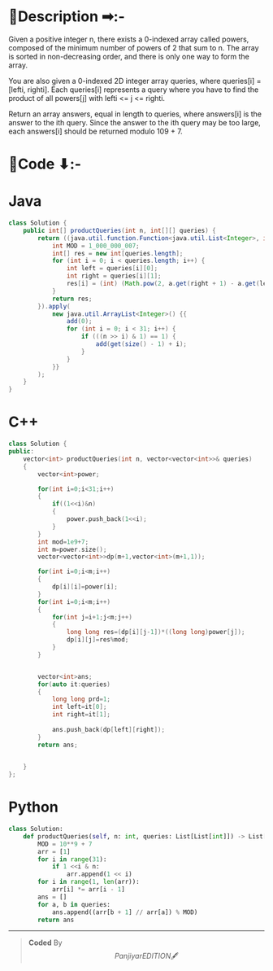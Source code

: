 # 📍Description ➡:-
<!-- Describe your first thoughts on how to solve this problem. -->
Given a positive integer n, there exists a 0-indexed array called powers, composed of the minimum number of powers of 2 that sum to n. The array is sorted in non-decreasing order, and there is only one way to form the array.

You are also given a 0-indexed 2D integer array queries, where queries[i] = [lefti, righti]. Each queries[i] represents a query where you have to find the product of all powers[j] with lefti <= j <= righti.

Return an array answers, equal in length to queries, where answers[i] is the answer to the ith query. Since the answer to the ith query may be too large, each answers[i] should be returned modulo 109 + 7.


# 📝Code ⬇:-


# Java
```java []
class Solution {
    public int[] productQueries(int n, int[][] queries) {
        return ((java.util.function.Function<java.util.List<Integer>, int[]>) a -> {
            int MOD = 1_000_000_007;
            int[] res = new int[queries.length];
            for (int i = 0; i < queries.length; i++) {
                int left = queries[i][0];
                int right = queries[i][1];
                res[i] = (int) (Math.pow(2, a.get(right + 1) - a.get(left)) % MOD);
            }
            return res;
        }).apply(
            new java.util.ArrayList<Integer>() {{
                add(0);
                for (int i = 0; i < 31; i++) {
                    if (((n >> i) & 1) == 1) {
                        add(get(size() - 1) + i);
                    }
                }
            }}
        );
    }
}


```

# C++
``` cpp []
class Solution {
public:
    vector<int> productQueries(int n, vector<vector<int>>& queries) 
    {
        vector<int>power;

        for(int i=0;i<31;i++)
        {
            if((1<<i)&n)
            {
                power.push_back(1<<i);
            }
        }
        int mod=1e9+7;
        int m=power.size();
        vector<vector<int>>dp(m+1,vector<int>(m+1,1));

        for(int i=0;i<m;i++)
        {
            dp[i][i]=power[i];
        }
        for(int i=0;i<m;i++)
        {
            for(int j=i+1;j<m;j++)
            {
                long long res=(dp[i][j-1])*((long long)power[j]);
                dp[i][j]=res%mod;
            }
        }


        vector<int>ans;
        for(auto it:queries)
        {
            long long prd=1;
            int left=it[0];
            int right=it[1];
            
            ans.push_back(dp[left][right]);
        }
        return ans;

        
    }
};
```

# Python
``` python []
class Solution:
    def productQueries(self, n: int, queries: List[List[int]]) -> List[int]:
        MOD = 10**9 + 7
        arr = [1]
        for i in range(31):
            if 1 <<i & n:
                arr.append(1 << i)
        for i in range(1, len(arr)):
            arr[i] *= arr[i - 1]
        ans = []
        for a, b in queries:
            ans.append((arr[b + 1] // arr[a]) % MOD)
        return ans     
```

---

>    **Coded** By $$Panjiyar EDITION 🖋  $$

               
